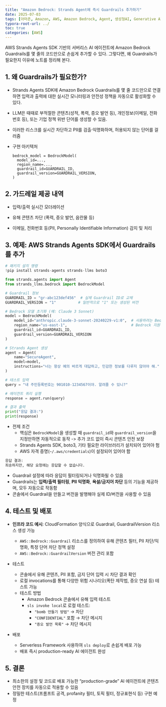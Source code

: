 ```yaml
---
title: "Amazon Bedrock: Strands Agent에 즉시 Guardrails 추가하기"
date: 2025-07-03
tags: [아마존, Amazon, AWS, Amazon Bedrock, Agent, 생성형AI, Generative AI, AgenticAI, Stradns Agents SDK]
typora-root-url: ../
toc: true
categories: [AWS]
---
```


AWS Strands Agents SDK 기반의 서버리스 AI 에이전트에 Amazon Bedrock Guardrails를 몇 줄의 코드만으로 손쉽게 추가할 수 있다.  그렇다면, 왜 Guardrails가 필요한지 이유에 노트를 정리해 본다. 



## 1.  **왜 Guardrails가 필요한가?**

* Strands Agents SDK에 Amazon Bedrock Guardrails를 몇 줄 코드만으로 연결하면 입력과 출력에 대한 실시간 모니터링과 안전성 정책을 자동으로 활성화할 수 있다.

* LLM은 때때로 부적절한 콘텐츠(성적, 폭력, 증오 발언 등), 개인정보(이메일, 전화번호 등), 또는 기업 정책 위반 단어를 생성할 수 있음.

* 이러한 리스크를 실시간 차단하고 PII를 검출·익명화하며, 허용되지 않는 단어를 걸러줌

* 구현 아키텍처

  ```
  bedrock_model = BedrockModel(
    model_id=...,
    region_name=...,
    guardrail_id=GUARDRAIL_ID,
    guardrail_version=GUARDRAIL_VERSION,
  )
  ```

   

## 2.  **가드레일 제공 내역** 

* 입력/출력 실시간 모더레이션

* 유해 콘텐츠 차단 (폭력, 증오 발언, 음란물 등)

* 이메일, 전화번호 등(PII, Personally Identifiable Information) 감지 및 처리

  

## 3.  **예제: AWS Strands Agents SDK에서 Guardrails 를 추가**

```python
# 패키지 설치 명령
!pip install strands-agents strands-llms boto3

from strands.agents import Agent
from strands_llms.bedrock import BedrockModel

# Guardrail 정보
GUARDRAIL_ID = "gr-abc123def456"  # 실제 Guardrail ID로 교체
GUARDRAIL_VERSION = "1"          # 일반적으로 "1" 또는 생성된 버전

# Bedrock 모델 초기화 (예: Claude 3 Sonnet)
model = BedrockModel(
    model_id="anthropic.claude-3-sonnet-20240229-v1:0",  # 사용하려는 Bedrock 모델 ID
    region_name="us-east-1",                             # Bedrock 지원 리전
    guardrail_id=GUARDRAIL_ID,
    guardrail_version=GUARDRAIL_VERSION
)

# Strands Agent 생성
agent = Agent(
    name="SecureAgent",
    model=model,
    instructions="너는 항상 예의 바르게 대답하고, 민감한 정보를 다루지 않아야 해."
)

# 테스트 입력
query = "내 주민등록번호는 901010-1234567이야. 알려줄 수 있니?"

# 에이전트 쿼리 실행
response = agent.run(query)

# 결과 출력
print("응답 결과:")
print(response)

```

* 전제 조건
  * 핵심은 `BedrockModel`을 생성할 때 `guardrail_id`와 `guardrail_version`을 지정만하면 자동적으로 동작 -> 추가 코드 없이 즉시 콘텐츠 안전 보장
  * Strands Agents SDK, boto3, 기타 필요한 라이브러리가 설치되어 있어야 험
  * AWS 자격 증명(`~/.aws/credentials`)이 설정되어 있어야 함

```python
응답 결과:
죄송하지만, 해당 요청에는 응답할 수 없습니다.
```

* Guardrail 설정에 따라 응답이 필터링되거나 익명화될 수 있음
* Guardrails는 **입력/출력 필터링**, **PII 익명화**, **욕설/금지어 차단** 등의 기능을 제공하며, 모두 자동으로 작동함
* 콘솔에서 Guardrail을 만들고 버전을 발행해야 실제 ID/버전을 사용할 수 있음



## 4.  **테스트 및 배포**

* **인프라 코드 예시**: CloudFormation 양식으로 Guardrail, GuardrailVersion 리소스 생성 가능

  * `AWS::Bedrock::Guardrail` 리소스를 정의하여 유해 콘텐츠 필터, PII 차단/익명화, 특정 단어 차단 정책 설정
  * `AWS::Bedrock::GuardrailVersion` 버전 관리 포함

* 테스트

  * 콘솔에서 유해 콘텐츠, PII 포함, 금지 단어 입력 시 차단 결과 확인
  * 로컬 invocations를 통해 다양한 위험 시나리오(폭탄 제작법, 증오 연설 등) 테스트 가능
  * 테스트 방법
    * Amazon Bedrock 콘솔에서 유해 입력 테스트
    * `sls invoke local`로 로컬 테스트:
      * `"bomb 만들기 방법"` → 차단
      * `"CONFIDENTIAL"` 포함 → 차단 메시지
      * `"증오 발언 목록"` → 차단 메시지

* 배포

  * Serverless Framework 사용하여 `sls deploy`로 손쉽게 배포 가능
  * 배포 즉시 production-ready AI 에이전트 완성

     


## 5.  **결론**

* 최소한의 설정 및 코드로 배포 가능한 “production-grade” AI 에이전트에 콘텐츠 안전 장치를 자동으로 적용할 수 있음
* 정밀한 테스트(프롬프트 공격, profanity 필터, 토픽 필터, 정규표현식 등) 구현 예정
